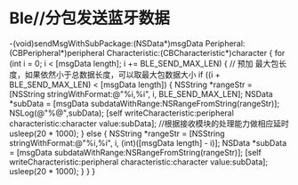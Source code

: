 # Ble//分包发送蓝牙数据
-(void)sendMsgWithSubPackage:(NSData*)msgData 
                  Peripheral:(CBPeripheral*)peripheral
              Characteristic:(CBCharacteristic*)character
{
    for (int i = 0; i < [msgData length]; i += BLE_SEND_MAX_LEN) {
        // 预加 最大包长度，如果依然小于总数据长度，可以取最大包数据大小
        if ((i + BLE_SEND_MAX_LEN) < [msgData length]) {
            NSString *rangeStr = [NSString stringWithFormat:@"%i,%i", i, BLE_SEND_MAX_LEN];
            NSData *subData = [msgData subdataWithRange:NSRangeFromString(rangeStr)];
            NSLog(@"%@",subData);
            [self writeCharacteristic:peripheral
                       characteristic:character
                                value:subData];
            //根据接收模块的处理能力做相应延时
            usleep(20 * 1000);
        }
        else {
            NSString *rangeStr = [NSString stringWithFormat:@"%i,%i", i, (int)([msgData length] - i)];
            NSData *subData = [msgData subdataWithRange:NSRangeFromString(rangeStr)];
            [self writeCharacteristic:peripheral
                       characteristic:character
                                value:subData];
            usleep(20 * 1000);
        }
    }
}
